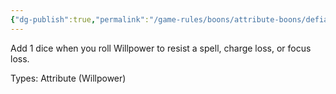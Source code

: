 ```yaml
---
{"dg-publish":true,"permalink":"/game-rules/boons/attribute-boons/defiance/"}
---
```


Add 1 dice when you roll Willpower to resist a spell, charge loss, or focus loss.

Types: Attribute (Willpower)